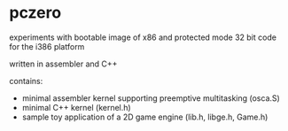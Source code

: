 # pczero
experiments with bootable image of x86 and protected mode 32 bit code for the i386 platform

written in assembler and C++

contains:
* minimal assembler kernel supporting preemptive multitasking (osca.S)
* minimal C++ kernel (kernel.h)
* sample toy application of a 2D game engine (lib.h, libge.h, Game.h)

